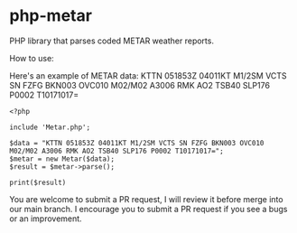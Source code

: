 # php-metar
PHP library that parses coded METAR weather reports.

How to use:

Here's an example of METAR data:
KTTN 051853Z 04011KT M1/2SM VCTS SN FZFG BKN003 OVC010 M02/M02 A3006 RMK AO2 TSB40 SLP176 P0002 T10171017=

```
<?php

include 'Metar.php';

$data = "KTTN 051853Z 04011KT M1/2SM VCTS SN FZFG BKN003 OVC010 M02/M02 A3006 RMK AO2 TSB40 SLP176 P0002 T10171017=";
$metar = new Metar($data);
$result = $metar->parse();

print($result)
```

You are welcome to submit a PR request, I will review it before merge into our main branch.
I encourage you to submit a PR request if you see a bugs or an improvement.
